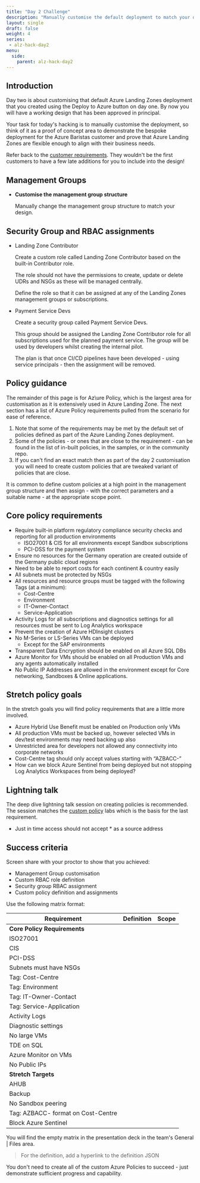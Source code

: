 ```yaml
---
title: "Day 2 Challenge"
description: "Manually customise the default deployment to match your design."
layout: single
draft: false
weight: 4
series:
 - alz-hack-day2
menu:
  side:
    parent: alz-hack-day2
---
```


## Introduction

Day two is about customising that default Azure Landing Zones deployment that you created using the Deploy to Azure button on day one. By now you will have a working design that has been approved in principal.

Your task for today's hacking is to manually customise the deployment, so think of it as a proof of concept area to demonstrate the bespoke deployment for the Azure Baristas customer and prove that Azure Landing Zones are flexible enough to align with their business needs.

Refer back to the [customer requirements](/alz/day1/baristas). They wouldn't be the first customers to have a few late additions for you to include into the design!

## Management Groups

* **Customise the management group structure**

    Manually change the management group structure to match your design.

## Security Group and RBAC assignments

* Landing Zone Contributor

  Create a custom role called Landing Zone Contributor based on the built-in Contributor role.

  The role should not have the permissions to create, update or delete UDRs and NSGs as these will be managed centrally.

  Define the role so that it can be assigned at any of the Landing Zones management groups or subscriptions.

* Payment Service Devs

  Create a security group called Payment Service Devs.

  This group should be assigned the Landing Zone Contributor role for all subscriptions used for the planned payment service. The group will be used by developers whilst creating the internal pilot.

  The plan is that once CI/CD pipelines have been developed - using service principals - then the assignment will be removed.

## Policy guidance

The remainder of this page is for Az\ure Policy, which is the largest area for customisation as it is extensively used in Azure Landing Zone. The next section has a list of Azure Policy requirements pulled from the scenario for ease of reference.

1. Note that some of the requirements may be met by the default set of policies defined as part of the Azure Landing Zones deployment.
1. Some of the policies - or ones that are close to the requirement - can be found in the list of in-built policies, in the samples, or in the community repo.
1. If you can't find an exact match then as part of the day 2 customisation you will need to create custom policies that are tweaked variant of policies that are close.

It is common to define custom policies at a high point in the management group structure and then assign - with the correct parameters and a suitable name - at the appropriate scope point.

## Core policy requirements

* Require built-in platform regulatory compliance security checks and reporting for all production environments
  * ISO27001 & CIS for all environments except Sandbox subscriptions
  * PCI-DSS for the payment system
* Ensure no resources for the Germany operation are created outside of the Germany public cloud regions
* Need to be able to report costs for each continent & country easily
* All subnets must be protected by NSGs
* All resources and resource groups must be tagged with the following Tags (at a minimum):
  * Cost-Centre
  * Environment
  * IT-Owner-Contact
  * Service-Application
* Activity Logs for all subscriptions and diagnostics settings for all resources must be sent to Log Analytics workspace
* Prevent the creation of Azure HDInsight clusters
* No M-Series or LS-Series VMs can be deployed
  * Except for the SAP environments
* Transparent Data Encryption should be enabled on all Azure SQL DBs
* Azure Monitor for VMs should be enabled on all Production VMs and any agents automatically installed
* No Public IP Addresses are allowed in the environment except for Core networking, Sandboxes & Online applications.

## Stretch policy goals

In the stretch goals you will find policy requirements that are a little more involved.

* Azure Hybrid Use Benefit must be enabled on Production only VMs
* All production VMs must be backed up, however selected VMs in dev/test environments may need backing up also
* Unrestricted area for developers not allowed any connectivity into corporate networks
* Cost-Centre tag should only accept values starting with “AZBACC-”
* How can we block Azure Sentinel from being deployed but not stopping Log Analytics Workspaces from being deployed?

## Lightning talk

The deep dive lightning talk session on creating policies is recommended. The session matches the [custom policy](/policy/custom) labs which is the basis for the last requirement.

* Just in time access should not accept * as a source address

## Success criteria

Screen share with your proctor to show that you achieved:

* Management Group customisation
* Custom RBAC role definition
* Security group RBAC assignment
* Custom policy definition and assignments

Use the following matrix format:

| Requirement | Definition | Scope |
|---|---|---|
| **Core Policy Requirements** |||
| ISO27001 |||
| CIS |||
| PCI-DSS |||
| Subnets must have NSGs |||
| Tag: Cost-Centre |||
| Tag: Environment |||
| Tag: IT-Owner-Contact |||
| Tag: Service-Application |||
| Activity Logs |||
| Diagnostic settings |||
| No large VMs |||
| TDE on SQL |||
| Azure Monitor on VMs |||
| No Public IPs |||
| **Stretch Targets** |||
| AHUB |||
| Backup |||
| No Sandbox peering |||
| Tag: AZBACC- format on Cost-Centre |||
| Block Azure Sentinel |||

You will find the empty matrix in the presentation deck in the team's General | Files area.

> For the definition, add a hyperlink to the definition JSON

You don't need to create all of the custom Azure Policies to succeed - just demonstrate sufficient progress and capability.
